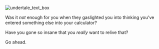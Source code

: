![undertale_text_box](https://github.com/user-attachments/assets/1ea4e52b-6d60-4a0f-8530-1a84b85ccf4e)

Was it *not* enough for you when they gaslighted you into thinking you've entered something else into your calculator?

Have you gone so insane that you *really* want to relive that?

Go ahead.
